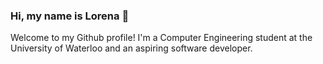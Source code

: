 ### Hi, my name is Lorena 👋
Welcome to my Github profile! I'm a Computer Engineering student at the University of Waterloo and an aspiring software developer. 

<!--<img src="https://github-readme-stats.vercel.app/api/top-langs?username=lorena-rosati&show_icons=true&locale=en&layout=compact&theme=chartreuse-dark" alt="ovi" /> -->

<!--
**lorena-rosati/lorena-rosati** is a ✨ _special_ ✨ repository because its `README.md` (this file) appears on your GitHub profile.

Here are some ideas to get you started:

- 🔭 I’m currently working on ...
- 🌱 I’m currently learning ...
- 👯 I’m looking to collaborate on ...
- 🤔 I’m looking for help with ...
- 💬 Ask me about ...
- 📫 How to reach me: ...
- 😄 Pronouns: ...
- ⚡ Fun fact: ...
-->
